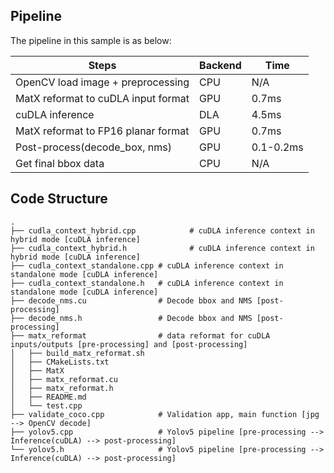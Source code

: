 ## Pipeline

The pipeline in this sample is as below:

| Steps                               | Backend | Time  |
| ----------------------------------- | ------- | ----- |
| OpenCV load image + preprocessing   | CPU     | N/A   |
| MatX reformat to cuDLA input format | GPU     | 0.7ms |
| cuDLA inference                     | DLA     | 4.5ms |
| MatX reformat to FP16 planar format | GPU     | 0.7ms |
| Post-process(decode_box, nms)  | GPU     | 0.1-0.2ms   |
| Get final bbox data                 | CPU     | N/A   |

## Code Structure

```
.
├── cudla_context_hybrid.cpp            # cuDLA inference context in hybrid mode [cuDLA inference]
├── cudla_context_hybrid.h              # cuDLA inference context in hybrid mode [cuDLA inference]
├── cudla_context_standalone.cpp # cuDLA inference context in standalone mode [cuDLA inference]
├── cudla_context_standalone.h   # cuDLA inference context in standalone mode [cuDLA inference]
├── decode_nms.cu                # Decode bbox and NMS [post-processing]
├── decode_nms.h                 # Decode bbox and NMS [post-processing]
├── matx_reformat                # data reformat for cuDLA inputs/outputs [pre-processing] and [post-processing]
│   ├── build_matx_reformat.sh
│   ├── CMakeLists.txt
│   ├── MatX
│   ├── matx_reformat.cu
│   ├── matx_reformat.h
│   ├── README.md
│   └── test.cpp
├── validate_coco.cpp            # Validation app, main function [jpg --> OpenCV decode]
├── yolov5.cpp                   # Yolov5 pipeline [pre-processing --> Inference(cuDLA) --> post-processing]
└── yolov5.h                     # Yolov5 pipeline [pre-processing --> Inference(cuDLA) --> post-processing]
```
